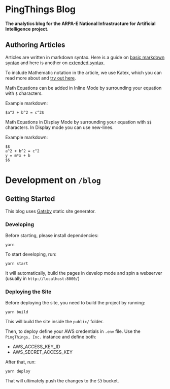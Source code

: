 # PingThings Blog

**The analytics blog for the ARPA-E National Infrastructure for Artificial Intelligence project.**

## Authoring Articles

Articles are written in markdown syntax. Here is a guide on [basic markdown syntax](https://www.markdownguide.org/basic-syntax) and here is another on [extended syntax](https://www.markdownguide.org/extended-syntax).

To include Mathematic notation in the article, we use Katex, which you can read more about and [try out here](https://katex.org/#demo). 

Math Equations can be added in Inline Mode by surrounding your equation with `$` characters.

Example markdown:
```
$a^2 + b^2 = c^2$
```

Math Equations in Display Mode by surrounding your equation with `$$` characters. In Display mode you can use new-lines.

Example markdown:
```
$$
a^2 + b^2 = c^2
y = m*x + b
$$
```

# Development on `/blog`

## Getting Started

This blog uses [Gatsby](https://www.gatsbyjs.org/) static site generator.

### Developing

Before starting, please install dependencies:

```
yarn
```

To start developing, run:

```
yarn start
```

It will automatically, build the pages in develop mode and spin a webserver (usually in `http://localhost:8000/`)


### Deploying the Site

Before deploying the site, you need to build the project by running:

```
yarn build
```

This will build the site inside the `public/` folder.

Then, to deploy define your AWS credentials in `.env` file. Use the `PingThings, Inc.` instance and define both:
- AWS_ACCESS_KEY_ID
- AWS_SECRET_ACCESS_KEY

After that, run:

```
yarn deploy
```

That will ultimately push the changes to the `S3` bucket.
